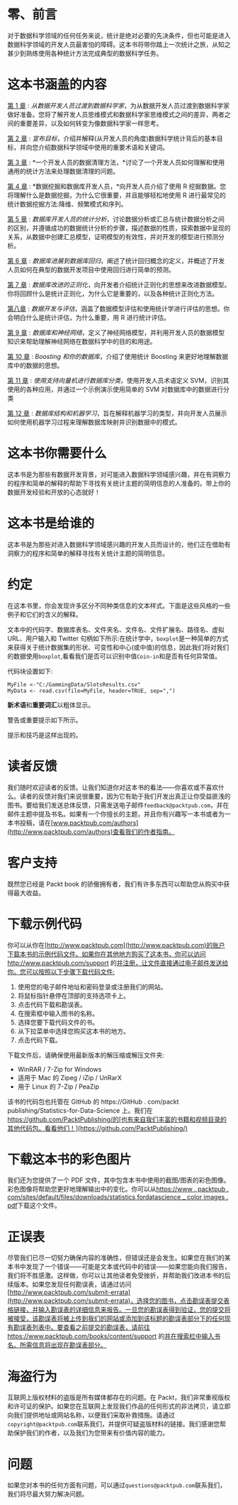

# 零、前言

对于数据科学领域的任何任务来说，统计是绝对必要的先决条件，但也可能是进入数据科学领域的开发人员最害怕的障碍。这本书将带你踏上一次统计之旅，从知之甚少到熟练使用各种统计方法完成典型的数据科学任务。



# 这本书涵盖的内容

[第 1 章](e74075ca-5c7e-4cb4-b1d9-df4b23809f1e.xhtml) : *从数据开发人员过渡到数据科学家*，为从数据开发人员过渡到数据科学家做好准备。您将了解开发人员思维模式和数据科学家思维模式之间的差异，两者之间的重要差异，以及如何转变为像数据科学家一样思考。

[第 2 章](cbcc83d8-b630-4e3c-9ba6-91516cb98aec.xhtml) : *宣布目标*，介绍并解释(从开发人员的角度)数据科学统计背后的基本目标，并向您介绍数据科学领域中使用的重要术语和关键词。

[第 3 章](28038646-4f2b-4b20-81cb-dfb4b531654a.xhtml) : *一个开发人员的数据清理方法，*讨论了一个开发人员如何理解和使用通用的统计方法来处理数据清理的问题。

[第 4 章](a09a76f2-4d2d-4623-9eb4-be4925cf592d.xhtml) : *数据挖掘和数据库开发人员，*向开发人员介绍了使用 R 挖掘数据。您将理解什么是数据挖掘，为什么它很重要，并且能够轻松地使用 R 进行最常见的统计数据挖掘方法:降维、频繁模式和序列。

[第 5 章](1563c3c5-afb9-4fd8-b71d-85e9d55edaef.xhtml) : *数据库开发人员的统计分析*，讨论数据分析或汇总与统计数据分析之间的区别，并遵循成功的数据统计分析的步骤，描述数据的性质，探索数据中呈现的关系，从数据中创建汇总模型，证明模型的有效性，并对开发的模型进行预测分析。

[第 6 章](4d5c8a8d-1ccd-4656-a133-8e446ffe42e1.xhtml) : *数据库进展到数据库回归*，阐述了统计回归概念的定义，并概述了开发人员如何在典型的数据开发项目中使用回归进行简单的预测。

[第 7 章](da24875e-1b5e-42da-a0e8-c697ae5b940d.xhtml) : *数据库改进的正则化*，向开发者介绍统计正则化的思想来改进数据模型。你将回顾什么是统计正则化，为什么它是重要的，以及各种统计正则化方法。

[第八章](86f2e2b5-8cd2-4240-aa06-2c6deadb686a.xhtml) : *数据开发与评估*，涵盖了数据模型评估和使用统计学进行评估的思想。你会明白什么是统计评估，为什么重要，用 R 进行统计评估。

[第 9 章](258bbfb1-9e58-4974-adbb-0d21e183ae7b.xhtml) : *数据库和神经网络*，定义了神经网络模型，并利用开发人员的数据模型知识来帮助理解神经网络在数据科学中的目的和用途。

[第 10 章](ad7a7c4a-f51e-4566-b777-2eadfa56eec3.xhtml) : *Boosting 和你的数据库*，介绍了使用统计 Boosting 来更好地理解数据库中的数据的思想。

[第 11 章](cd450dcf-a5cc-4e3a-a526-e94330e458ad.xhtml) : *使用支持向量机进行数据库分类*，使用开发人员术语定义 SVM，识别其使用的各种应用，并通过一个示例演示使用简单的 SVM 对数据库中的数据进行分类

[第 12 章](7cd940e3-1c10-4277-a079-e7b94a99b29a.xhtml) : *数据库结构和机器学习*，旨在解释机器学习的类型，并向开发人员展示如何使用机器学习过程来理解数据库映射并识别数据中的模式。



# 这本书你需要什么

这本书是为那些有数据开发背景，对可能进入数据科学领域感兴趣，并在有洞察力的程序和简单的解释的帮助下寻找有关统计主题的简明信息的人准备的。带上你的数据开发经验和开放的心态就好！



# 这本书是给谁的

这本书是为那些对进入数据科学领域感兴趣的开发人员而设计的，他们正在借助有洞察力的程序和简单的解释寻找有关统计主题的简明信息。



# 约定

在这本书里，你会发现许多区分不同种类信息的文本样式。下面是这些风格的一些例子和它们的含义的解释。

文本中的代码字、数据库表名、文件夹名、文件名、文件扩展名、路径名、虚拟 URL、用户输入和 Twitter 句柄如下所示:在统计学中，`boxplot`是一种简单的方式来获得关于统计数据集的形状、可变性和中心(或中值)的信息，因此我们将对我们的数据使用`boxplot`,看看我们是否可以识别中值`Coin-in`和是否有任何异常值。

代码块设置如下:

```
MyFile <-"C:/GammingData/SlotsResults.csv" 
MyData <- read.csv(file=MyFile, header=TRUE, sep=",") 
```

**新术语**和**重要词汇**以粗体显示。

警告或重要提示如下所示。

提示和技巧是这样出现的。



# 读者反馈

我们随时欢迎读者的反馈。让我们知道你对这本书的看法——你喜欢或不喜欢什么。读者的反馈对我们来说很重要，因为它有助于我们开发出真正让你受益匪浅的图书。要给我们发送总体反馈，只需发送电子邮件`feedback@packtpub.com`，并在邮件主题中提及书名。如果有一个你擅长的主题，并且你有兴趣写一本书或者为一本书投稿，请在[www.packtpub.com/authors](http://www.packtpub.com/authors)查看我们的作者指南。



# 客户支持

既然您已经是 Packt book 的骄傲拥有者，我们有许多东西可以帮助您从购买中获得最大收益。



# 下载示例代码

你可以从你在[http://www.packtpub.com](http://www.packtpub.com)的账户下载本书的示例代码文件。如果你在其他地方购买了这本书，你可以访问 http://www.packtpub.com/support 的[并注册，让文件直接通过电子邮件发送给你。您可以按照以下步骤下载代码文件:](http://www.packtpub.com/support)

1.  使用您的电子邮件地址和密码登录或注册我们的网站。
2.  将鼠标指针悬停在顶部的支持选项卡上。
3.  点击代码下载和勘误表。
4.  在搜索框中输入图书的名称。
5.  选择您要下载代码文件的书。
6.  从下拉菜单中选择您购买这本书的地方。
7.  点击代码下载。

下载文件后，请确保使用最新版本的解压缩或解压文件夹:

*   WinRAR / 7-Zip for Windows
*   适用于 Mac 的 Zipeg / iZip / UnRarX
*   用于 Linux 的 7-Zip / PeaZip

该书的代码包也托管在 GitHub 的 https://GitHub . com/packt publishing/Statistics-for-Data-Science 上。我们在 https://github.com/PacktPublishing/的[也有来自我们丰富的书籍和视频目录的其他代码包。看看他们！](https://github.com/PacktPublishing/)



# 下载这本书的彩色图片

我们还为您提供了一个 PDF 文件，其中包含本书中使用的截图/图表的彩色图像。彩色图像将帮助您更好地理解输出中的变化。你可以从[https://www . packtpub . com/sites/default/files/downloads/statistics fordatascience _ color images . pdf](https://www.packtpub.com/sites/default/files/downloads/StatisticsforDataScience_ColorImages.pdf)下载这个文件。



# 正误表

尽管我们已尽一切努力确保内容的准确性，但错误还是会发生。如果您在我们的某本书中发现了一个错误——可能是文本或代码中的错误——如果您能向我们报告，我们将不胜感激。这样做，你可以让其他读者免受挫折，并帮助我们改进本书的后续版本。如果您发现任何勘误表，请通过访问[http://www.packtpub.com/submit-errata](http://www.packtpub.com/submit-errata)，选择您的图书，点击勘误表提交表格链接，并输入勘误表的详细信息来报告。一旦您的勘误表得到验证，您的提交将被接受，该勘误表将被上传到我们的网站或添加到该标题的勘误表部分下的任何现有勘误表列表中。要查看之前提交的勘误表，请前往 https://www.packtpub.com/books/content/support 的[并在搜索栏中输入书名。所需信息将出现在勘误表部分。](https://www.packtpub.com/books/content/support)



# 海盗行为

互联网上版权材料的盗版是所有媒体都存在的问题。在 Packt，我们非常重视版权和许可证的保护。如果您在互联网上发现我们作品的任何形式的非法拷贝，请立即向我们提供地址或网站名称，以便我们采取补救措施。请通过`copyright@packtpub.com`联系我们，并提供可疑盗版材料的链接。我们感谢您帮助保护我们的作者，以及我们为您带来有价值内容的能力。



# 问题

如果您对本书的任何方面有问题，可以通过`questions@packtpub.com`联系我们，我们将尽最大努力解决问题。